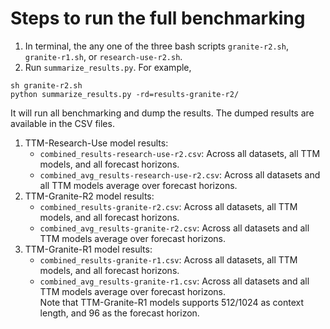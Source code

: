 # Steps to run the full benchmarking

1. In terminal, the any one of the three bash scripts `granite-r2.sh`, `granite-r1.sh`, or `research-use-r2.sh`.
2. Run `summarize_results.py`. For example, 
```
sh granite-r2.sh
python summarize_results.py -rd=results-granite-r2/
```

It will run all benchmarking and dump the results. The dumped results are available in the CSV files. 
1. TTM-Research-Use model results:
    - `combined_results-research-use-r2.csv`: Across all datasets, all TTM models, and all forecast horizons.
    - `combined_avg_results-research-use-r2.csv`: Across all datasets and all TTM models average over forecast horizons.
2. TTM-Granite-R2 model results:
    - `combined_results-granite-r2.csv`: Across all datasets, all TTM models, and all forecast horizons.
    - `combined_avg_results-granite-r2.csv`: Across all datasets and all TTM models average over forecast horizons.
2. TTM-Granite-R1 model results:
    - `combined_results-granite-r1.csv`: Across all datasets, all TTM models, and all forecast horizons.
    - `combined_avg_results-granite-r1.csv`: Across all datasets and all TTM models average over forecast horizons.  
    Note that TTM-Granite-R1 models supports 512/1024 as context length, and 96 as the forecast horizon.